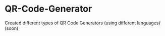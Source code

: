 # QR-Code-Generator
Created different types of QR Code Generators (using different languages)
(soon)
